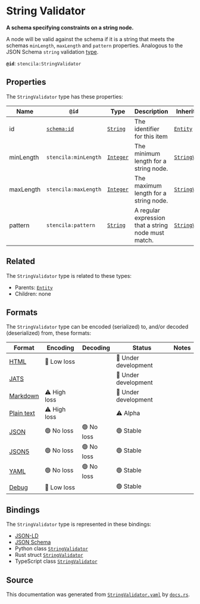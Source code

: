 # String Validator

**A schema specifying constraints on a string node.**

A node will be valid against the schema if it is a string that
meets the schemas `minLength`, `maxLength` and `pattern` properties.
Analogous to the JSON Schema `string` validation [type](https://json-schema.org/draft/2019-09/json-schema-validation.html#rfc.section.6.1.1).


**`@id`**: `stencila:StringValidator`

## Properties

The `StringValidator` type has these properties:

| Name      | `@id`                                | Type                                                                                              | Description                                         | Inherited from                                                                                                     |
| --------- | ------------------------------------ | ------------------------------------------------------------------------------------------------- | --------------------------------------------------- | ------------------------------------------------------------------------------------------------------------------ |
| id        | [`schema:id`](https://schema.org/id) | [`String`](https://github.com/stencila/stencila/blob/main/docs/reference/schema/data/string.md)   | The identifier for this item                        | [`Entity`](https://github.com/stencila/stencila/blob/main/docs/reference/schema/other/entity.md)                   |
| minLength | `stencila:minLength`                 | [`Integer`](https://github.com/stencila/stencila/blob/main/docs/reference/schema/data/integer.md) | The minimum length for a string node.               | [`StringValidator`](https://github.com/stencila/stencila/blob/main/docs/reference/schema/data/string-validator.md) |
| maxLength | `stencila:maxLength`                 | [`Integer`](https://github.com/stencila/stencila/blob/main/docs/reference/schema/data/integer.md) | The maximum length for a string node.               | [`StringValidator`](https://github.com/stencila/stencila/blob/main/docs/reference/schema/data/string-validator.md) |
| pattern   | `stencila:pattern`                   | [`String`](https://github.com/stencila/stencila/blob/main/docs/reference/schema/data/string.md)   | A regular expression that a string node must match. | [`StringValidator`](https://github.com/stencila/stencila/blob/main/docs/reference/schema/data/string-validator.md) |

## Related

The `StringValidator` type is related to these types:

- Parents: [`Entity`](https://github.com/stencila/stencila/blob/main/docs/reference/schema/other/entity.md)
- Children: none

## Formats

The `StringValidator` type can be encoded (serialized) to, and/or decoded (deserialized) from, these formats:

| Format                                                                                        | Encoding         | Decoding     | Status                 | Notes |
| --------------------------------------------------------------------------------------------- | ---------------- | ------------ | ---------------------- | ----- |
| [HTML](https://github.com/stencila/stencila/blob/main/docs/reference/formats/html.md)         | 🔷 Low loss       |              | 🚧 Under development    |       |
| [JATS](https://github.com/stencila/stencila/blob/main/docs/reference/formats/jats.md)         |                  |              | 🚧 Under development    |       |
| [Markdown](https://github.com/stencila/stencila/blob/main/docs/reference/formats/markdown.md) | ⚠️ High loss     |              | 🚧 Under development    |       |
| [Plain text](https://github.com/stencila/stencila/blob/main/docs/reference/formats/text.md)   | ⚠️ High loss     |              | ⚠️ Alpha               |       |
| [JSON](https://github.com/stencila/stencila/blob/main/docs/reference/formats/json.md)         | 🟢 No loss        | 🟢 No loss    | 🟢 Stable               |       |
| [JSON5](https://github.com/stencila/stencila/blob/main/docs/reference/formats/json5.md)       | 🟢 No loss        | 🟢 No loss    | 🟢 Stable               |       |
| [YAML](https://github.com/stencila/stencila/blob/main/docs/reference/formats/yaml.md)         | 🟢 No loss        | 🟢 No loss    | 🟢 Stable               |       |
| [Debug](https://github.com/stencila/stencila/blob/main/docs/reference/formats/debug.md)       | 🔷 Low loss       |              | 🟢 Stable               |       |

## Bindings

The `StringValidator` type is represented in these bindings:

- [JSON-LD](https://stencila.dev/StringValidator.jsonld)
- [JSON Schema](https://stencila.dev/StringValidator.schema.json)
- Python class [`StringValidator`](https://github.com/stencila/stencila/blob/main/python/stencila/types/string_validator.py)
- Rust struct [`StringValidator`](https://github.com/stencila/stencila/blob/main/rust/schema/src/types/string_validator.rs)
- TypeScript class [`StringValidator`](https://github.com/stencila/stencila/blob/main/typescript/src/types/StringValidator.ts)

## Source

This documentation was generated from [`StringValidator.yaml`](https://github.com/stencila/stencila/blob/main/schema/StringValidator.yaml) by [`docs.rs`](https://github.com/stencila/stencila/blob/main/rust/schema-gen/src/docs.rs).